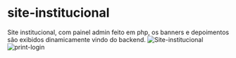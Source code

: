 # site-institucional
Site institucional, com painel admin feito em php, os banners e depoimentos são exibidos dinamicamente vindo do backend.
![Site-institucional](https://user-images.githubusercontent.com/82414367/158488174-8db99847-c1a5-4754-828d-e1b1daafc1f6.png)
![print-login](https://user-images.githubusercontent.com/82414367/158488344-1a3ec5b6-a4ba-4ba7-a205-c58d3555cc61.png)
